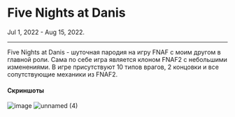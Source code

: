 # Five Nights at Danis
Jul 1, 2022 - Aug 15, 2022.

------------


Five Nights at Danis - шуточная пародия на игру FNAF с моим другом в главной роли. Сама по себе игра является клоном FNAF2 с небольшими изменениями. В игре присутствуют 10 типов врагов, 2 концовки и все сопутствующие механики из FNAF2.

#### Скриншоты
![image](https://github.com/LeGGioN-ru/Five-Nights-At-Daniss/assets/78662261/788810da-5882-4990-9ada-c8506e73bb30)
![unnamed (4)](https://github.com/LeGGioN-ru/Five-Nights-At-Daniss/assets/78662261/6380dce1-449d-4655-adb3-e2137d0f5578)
